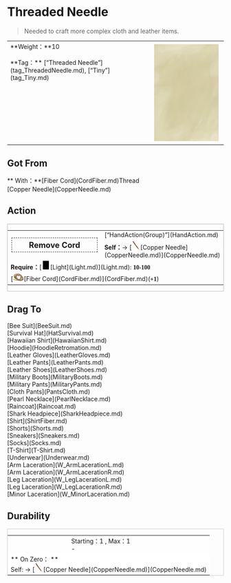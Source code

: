 # Threaded Needle  
> Needed to craft more complex cloth and leather items.  
  
<table class="table table-bordered" data-toggle="table"  data-show-header="false"><thead style="display:none"><tr ><th  style="width:50%;text-align:left;vertical-align:top;"  >title</th><th  style="width:50%;text-align:left;vertical-align:top;"  ></th></tr></thead><tr ><td  style="width:50%;text-align:left;vertical-align:top;"  >**Weight：**10<br><br>**Tag：**	[“Threaded Needle”](tag_ThreadedNeedle.md), [“Tiny”](tag_Tiny.md)</td><td  style="width:50%;text-align:left;vertical-align:top;"  ><div style="float:right; margin:5px"><div class="gamecard" style="width:150px; height:225px;"><a href="CopperNeedleThreaded.md" style="color:black"><img class="bg" decoding="async" src="../wiki/Sprite/BG_SandTop.png" href="a.md" style="max-width:150px;max-height:225px;"><img decoding="async" src="../wiki/Sprite/ThreadedNeedleCopper.png" class="cardimageNoBack" style="transform: translate(-50%, 0%) scale(0.4398826979472141);"><span style="font-size: 25px;">Threaded Needle</span></a></div></div></td></tr></tbody></table>  
  
## Got From  
<div style="display:inline-block"><div class="gamedatalist" style="text-align:left;min-width:200px;min-height:0px;"><div style="display:inline-block"><div style="display:inline-block;vertical-align:middle;">** With：**[Fiber Cord](CordFiber.md)Thread</div><div style="display:inline-block;vertical-align:middle;">[Copper Needle](CopperNeedle.md)</div></div></div></div>  
  
## Action  
<div  style="border:1px solid #BBB"><table><tr><td rowspan="2" style="width:200px;text-align:center;font-size:1.3em;font-weight:bold"><div style="padding:5px;border:1px dashed #333"><div>Remove Cord</div></div></td><td>[“HandAction(Group)”](HandAction.md)</td></tr><tr><td><b>Self：</b>→ [<div style="width:20px;display:inline-block;text-align:center"><img decoding="async" src="../wiki/Sprite/NeedleCopper.png" href="a.md" style="max-width:20px;max-height:20px;"></div>[Copper Needle](CopperNeedle.md)](CopperNeedle.md)</td></tr><tr><td colspan="2"><b>Require：</b>[<div style="width:20px;display:inline-block;text-align:center"><img decoding="async" src="../wiki/Sprite/Darkness.png" href="a.md" style="max-width:20px;max-height:20px;"></div>[Light](Light.md)](Light.md): <span style="font-family:ui-monospace"><b>10-100</b></span></td></tr><tr><td colspan="2">[<div style="width:25px;display:inline-block;text-align:center"><img decoding="async" src="../wiki/Sprite/CordFiber.png" href="a.md" style="max-width:25px;max-height:25px;"></div>[Fiber Cord](CordFiber.md)](CordFiber.md)(<span style="font-family:ui-monospace"><b>+1</b></span>)</td></tr></table></div>  
  
  
## Drag To  
<div style="display:inline-block"><div class="gamedatalist" style="text-align:left;min-width:100px;min-height:0px;">[Bee Suit](BeeSuit.md)</div><div class="gamedatalist" style="text-align:left;min-width:100px;min-height:0px;">[Survival Hat](HatSurvival.md)</div><div class="gamedatalist" style="text-align:left;min-width:100px;min-height:0px;">[Hawaiian Shirt](HawaiianShirt.md)</div><div class="gamedatalist" style="text-align:left;min-width:100px;min-height:0px;">[Hoodie](HoodieRetromation.md)</div><div class="gamedatalist" style="text-align:left;min-width:100px;min-height:0px;">[Leather Gloves](LeatherGloves.md)</div><div class="gamedatalist" style="text-align:left;min-width:100px;min-height:0px;">[Leather Pants](LeatherPants.md)</div><div class="gamedatalist" style="text-align:left;min-width:100px;min-height:0px;">[Leather Shoes](LeatherShoes.md)</div><div class="gamedatalist" style="text-align:left;min-width:100px;min-height:0px;">[Military Boots](MilitaryBoots.md)</div><div class="gamedatalist" style="text-align:left;min-width:100px;min-height:0px;">[Military Pants](MilitaryPants.md)</div><div class="gamedatalist" style="text-align:left;min-width:100px;min-height:0px;">[Cloth Pants](PantsCloth.md)</div><div class="gamedatalist" style="text-align:left;min-width:100px;min-height:0px;">[Pearl Necklace](PearlNecklace.md)</div><div class="gamedatalist" style="text-align:left;min-width:100px;min-height:0px;">[Raincoat](Raincoat.md)</div><div class="gamedatalist" style="text-align:left;min-width:100px;min-height:0px;">[Shark Headpiece](SharkHeadpiece.md)</div><div class="gamedatalist" style="text-align:left;min-width:100px;min-height:0px;">[Shirt](ShirtFiber.md)</div><div class="gamedatalist" style="text-align:left;min-width:100px;min-height:0px;">[Shorts](Shorts.md)</div><div class="gamedatalist" style="text-align:left;min-width:100px;min-height:0px;">[Sneakers](Sneakers.md)</div><div class="gamedatalist" style="text-align:left;min-width:100px;min-height:0px;">[Socks](Socks.md)</div><div class="gamedatalist" style="text-align:left;min-width:100px;min-height:0px;">[T-Shirt](T-Shirt.md)</div><div class="gamedatalist" style="text-align:left;min-width:100px;min-height:0px;">[Underwear](Underwear.md)</div><div class="gamedatalist" style="text-align:left;min-width:100px;min-height:0px;">[Arm Laceration](W_ArmLacerationL.md)</div><div class="gamedatalist" style="text-align:left;min-width:100px;min-height:0px;">[Arm Laceration](W_ArmLacerationR.md)</div><div class="gamedatalist" style="text-align:left;min-width:100px;min-height:0px;">[Leg Laceration](W_LegLacerationL.md)</div><div class="gamedatalist" style="text-align:left;min-width:100px;min-height:0px;">[Leg Laceration](W_LegLacerationR.md)</div><div class="gamedatalist" style="text-align:left;min-width:100px;min-height:0px;">[Minor Laceration](W_MinorLaceration.md)</div></div>  
  
## Durability   
<div  style="border:1px solid #CCC;"><table style="margin-bottom:0px;"><tr><td style="width:30%;text-align:left; background-color:#FEFEFE;font-size:1.3em;font-weight:bold;"></td><td style="font-size:1em;background-color:#FEFEFE">Starting：1 , Max：1<br>-</td></tr><tr style="background-color:#FFFFFF"><td colspan=2>** On Zero： **<br>Self: → [<div style="width:20px;display:inline-block;text-align:center"><img decoding="async" src="../wiki/Sprite/NeedleCopper.png" href="a.md" style="max-width:20px;max-height:20px;"></div>[Copper Needle](CopperNeedle.md)](CopperNeedle.md)</td></tr></table></div>  


<script>document.title="Threaded Needle - Card Survival Wiki";</script>